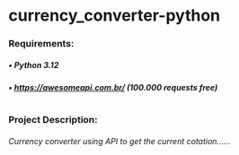 # currency_converter-python

### Requirements:
##### • Python 3.12
##### • https://awesomeapi.com.br/ (100.000 requests free)
#
### Project Description:
###### Currency converter using API to get the current cotation......
